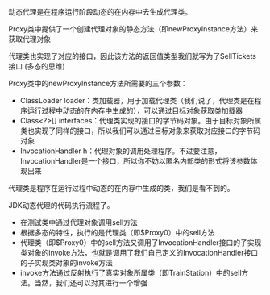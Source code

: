 动态代理是在程序运行阶段动态的在内存中去生成代理类。

Proxy类中提供了一个创建代理对象的静态方法（即newProxyInstance方法）来获取代理对象

代理类也实现了对应的接口，因此该方法的返回值类型我们就写为了SellTickets接口 (多态的思维)

Proxy类中的newProxyInstance方法所需要的三个参数：
-   ClassLoader loader：类加载器，用于加载代理类（我们说了，代理类是在程序运行过程中动态的在内存中生成的），可以通过目标对象获取类加载器
-   Class<?>[] interfaces：代理类实现的接口的字节码对象。由于目标对象所属类也实现了同样的接口，所以我们可以通过目标对象来获取对应接口的字节码对象
-   InvocationHandler h：代理对象的调用处理程序。不过要注意，InvocationHandler是一个接口，所以你不妨以匿名内部类的形式将该参数体现出来

代理类是程序在运行过程中动态的在内存中生成的类，我们是看不到的。

JDK动态代理的代码执行流程了。

-   在测试类中通过代理对象调用sell方法
-   根据多态的特性，执行的是代理类（即$Proxy0）中的sell方法
-   代理类（即$Proxy0）中的sell方法又调用了InvocationHandler接口的子实现类对象的invoke方法，也就是调用了我们自己定义的InvocationHandler接口的子实现类对象的invoke方法
-   invoke方法通过反射执行了真实对象所属类（即TrainStation）中的sell方法。当然，我们还可以对其进行一个增强
